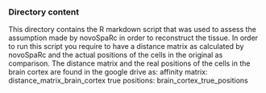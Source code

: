 ### Directory content

This directory contains the R markdown script that was used to assess the assumption made by novoSpaRc in order to reconstruct the tissue. In order to run this script you require to have a distance matrix as calculated by novoSpaRc and the actual positions of the cells in the original as comparison. The distance matrix and the real positions of the cells in the brain cortex are found in the google drive as: affinity matrix: distance_matrix_brain_cortex true positions: brain_cortex_true_positions

